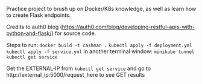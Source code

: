 Practice project to brush up on Docker/K8s knowledge, as well as learn how to create Flask endpoints.

Credits to auth0 blog (https://auth0.com/blog/developing-restful-apis-with-python-and-flask/) for source code.

Steps to run:
`docker build -t cashman .`
`kubectl apply -f deployment.yml`
`kubectl apply -f service.yml`
In another terminal window: `minikube tunnel`
`kubectl get service`

Get the EXTERNAL-IP from `kubectl get service` and go to http://external_ip:5000/request_here to see GET results